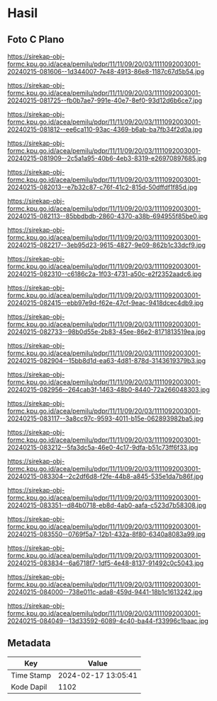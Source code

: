 # Hasil

## Foto C Plano

https://sirekap-obj-formc.kpu.go.id/acea/pemilu/pdpr/11/11/09/20/03/1111092003001-20240215-081606--1d344007-7e48-4913-86e8-1187c67d5b54.jpg

https://sirekap-obj-formc.kpu.go.id/acea/pemilu/pdpr/11/11/09/20/03/1111092003001-20240215-081725--fb0b7ae7-991e-40e7-8ef0-93d12d6b6ce7.jpg

https://sirekap-obj-formc.kpu.go.id/acea/pemilu/pdpr/11/11/09/20/03/1111092003001-20240215-081812--ee6ca110-93ac-4369-b6ab-ba7fb34f2d0a.jpg

https://sirekap-obj-formc.kpu.go.id/acea/pemilu/pdpr/11/11/09/20/03/1111092003001-20240215-081909--2c5a1a95-40b6-4eb3-8319-e26970897685.jpg

https://sirekap-obj-formc.kpu.go.id/acea/pemilu/pdpr/11/11/09/20/03/1111092003001-20240215-082013--e7b32c87-c76f-41c2-815d-50dffdf1f85d.jpg

https://sirekap-obj-formc.kpu.go.id/acea/pemilu/pdpr/11/11/09/20/03/1111092003001-20240215-082113--85bbdbdb-2860-4370-a38b-694955f85be0.jpg

https://sirekap-obj-formc.kpu.go.id/acea/pemilu/pdpr/11/11/09/20/03/1111092003001-20240215-082217--3eb95d23-9615-4827-9e09-862b1c33dcf9.jpg

https://sirekap-obj-formc.kpu.go.id/acea/pemilu/pdpr/11/11/09/20/03/1111092003001-20240215-082310--c6186c2a-1f03-4731-a50c-e2f2352aadc6.jpg

https://sirekap-obj-formc.kpu.go.id/acea/pemilu/pdpr/11/11/09/20/03/1111092003001-20240215-082415--ebb97e9d-f62e-47cf-9eac-9418dcec4db9.jpg

https://sirekap-obj-formc.kpu.go.id/acea/pemilu/pdpr/11/11/09/20/03/1111092003001-20240215-082733--98b0d55e-2b83-45ee-86e2-8171813519ea.jpg

https://sirekap-obj-formc.kpu.go.id/acea/pemilu/pdpr/11/11/09/20/03/1111092003001-20240215-082904--15bb8d1d-ea63-4d81-878d-3143619379b3.jpg

https://sirekap-obj-formc.kpu.go.id/acea/pemilu/pdpr/11/11/09/20/03/1111092003001-20240215-082956--264cab3f-1463-48b0-8440-72a266048303.jpg

https://sirekap-obj-formc.kpu.go.id/acea/pemilu/pdpr/11/11/09/20/03/1111092003001-20240215-083117--3a8cc97c-9593-4011-b15e-062893982ba5.jpg

https://sirekap-obj-formc.kpu.go.id/acea/pemilu/pdpr/11/11/09/20/03/1111092003001-20240215-083212--5fa3dc5a-46e0-4c17-9dfa-b51c73ff6f33.jpg

https://sirekap-obj-formc.kpu.go.id/acea/pemilu/pdpr/11/11/09/20/03/1111092003001-20240215-083304--2c2df6d8-f2fe-44b8-a845-535e1da7b86f.jpg

https://sirekap-obj-formc.kpu.go.id/acea/pemilu/pdpr/11/11/09/20/03/1111092003001-20240215-083351--d84b0718-eb8d-4ab0-aafa-c523d7b58308.jpg

https://sirekap-obj-formc.kpu.go.id/acea/pemilu/pdpr/11/11/09/20/03/1111092003001-20240215-083550--0769f5a7-12b1-432a-8f80-6340a8083a99.jpg

https://sirekap-obj-formc.kpu.go.id/acea/pemilu/pdpr/11/11/09/20/03/1111092003001-20240215-083834--6a6718f7-1df5-4e48-8137-91492c0c5043.jpg

https://sirekap-obj-formc.kpu.go.id/acea/pemilu/pdpr/11/11/09/20/03/1111092003001-20240215-084000--738e011c-ada8-459d-9441-18b1c1613242.jpg

https://sirekap-obj-formc.kpu.go.id/acea/pemilu/pdpr/11/11/09/20/03/1111092003001-20240215-084049--13d33592-6089-4c40-ba44-f33996c1baac.jpg


## Metadata

| Key        | Value               |
| ---------- | ------------------- |
| Time Stamp | 2024-02-17 13:05:41 |
| Kode Dapil | 1102                |



